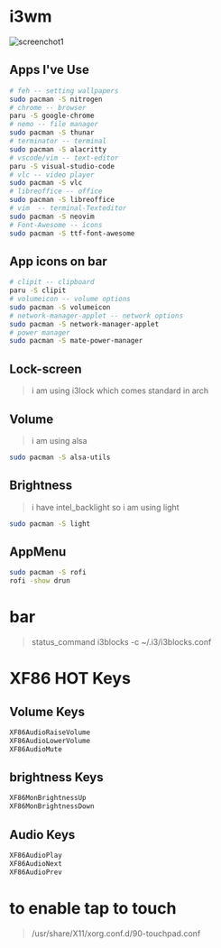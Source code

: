 # i3wm
![screenchot1](https://user-images.githubusercontent.com/62329524/118088656-e7d75200-b3b6-11eb-9916-621e6a9c2595.png)

## Apps I've Use
```bash
# feh -- setting wallpapers
sudo pacman -S nitrogen
# chrome -- browser
paru -S google-chrome
# nemo -- file manager
sudo pacman -S thunar
# terminator -- terminal
sudo pacman -S alacritty
# vscode/vim -- text-editor
paru -S visual-studio-code
# vlc -- video player
sudo pacman -S vlc
# libreoffice -- office
sudo pacman -S libreoffice
# vim  -- terminal-Texteditor
sudo pacman -S neovim
# Font-Awesome -- icons
sudo pacman -S ttf-font-awesome
```

## App icons on bar
```bash
# clipit -- clipboard
paru -S clipit
# volumeicon -- volume options
sudo pacman -S volumeicon
# network-manager-applet -- network options
sudo pacman -S network-manager-applet
# power manager
sudo pacman -S mate-power-manager
```

## Lock-screen
> i am using i3lock which comes standard in arch

## Volume
> i am using alsa 
```bash
sudo pacman -S alsa-utils
```
## Brightness
> i have intel_backlight so i am using light
```bash
sudo pacman -S light
```
## AppMenu
```bash
sudo pacman -S rofi
rofi -show drun 
```
# bar 
> status_command i3blocks -c ~/.i3/i3blocks.conf

# XF86 HOT Keys
## Volume Keys
```bash
XF86AudioRaiseVolume
XF86AudioLowerVolume
XF86AudioMute
```
## brightness Keys
```bash
XF86MonBrightnessUp
XF86MonBrightnessDown
```
## Audio Keys
```bash
XF86AudioPlay
XF86AudioNext
XF86AudioPrev
```

# to enable tap to touch
>/usr/share/X11/xorg.conf.d/90-touchpad.conf
